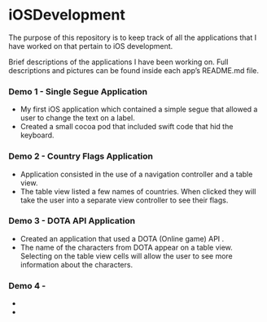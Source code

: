 # iOSDevelopment

The purpose of this repository is to keep track of all the applications that I have worked on that pertain to iOS development. 

Brief descriptions of the applications I have been working on. Full descriptions and pictures can be found inside each app’s README.md file. 


### Demo 1 - Single Segue Application
+ My first iOS application which contained a simple segue that allowed a user to change the text on a label.
+ Created a small cocoa pod that included swift code that hid the keyboard. 

### Demo 2 - Country Flags Application
+ Application consisted in the use of a navigation controller and a table view.
+ The table view listed a few names of countries. When clicked they will take the user into a separate view controller to see their flags. 

### Demo 3 - DOTA API Application
+ Created an application that used a DOTA (Online game) API .
+ The name of the characters from DOTA appear on a table view. Selecting on the table view cells will allow the user to see more information about the characters. 


### Demo 4 - 
+
+ 
